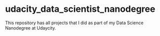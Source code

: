 # udacity_data_scientist_nanodegree

This repository has all projects that I did as part of my Data Science Nanodegree at Udaycity.
